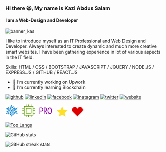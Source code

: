 ### Hi there 😃, My name is Kazi Abdus Salam
#### I am  a Web-Design and Developer

![banner_kas](https://github.com/kazi-salam/kazi-salam/assets/139726170/a986e1cc-7e95-44d4-8f5a-49f93df8ef02)

I like to introduce myself as an IT Professional and Web Design and Developer.
Always interested to create dynamic and much more creative smart websites.
I have been gathering experience in lot of various aspects in the IT field.

Skills: HTML / CSS  / BOOTSTRAP / JAVASCRIPT / JQUERY / NODE.JS / EXPRESS.JS / GITHUB / REACT.JS

- 🔭 I’m currently working on Upwork 
- 🌱 I’m currently learning Blockchain 


[<img src='https://cdn.jsdelivr.net/npm/simple-icons@3.0.1/icons/github.svg' alt='github' height='40'>](https://github.com/kazi-salam)  [<img src='https://cdn.jsdelivr.net/npm/simple-icons@3.0.1/icons/linkedin.svg' alt='linkedin' height='40'>](https://www.linkedin.com/in/kazi-abdus-salam/)  [<img src='https://cdn.jsdelivr.net/npm/simple-icons@3.0.1/icons/facebook.svg' alt='facebook' height='40'>](https://www.facebook.com/kazi.salam.3)  [<img src='https://cdn.jsdelivr.net/npm/simple-icons@3.0.1/icons/instagram.svg' alt='instagram' height='40'>](https://www.instagram.com/kazi.salam.3/)  [<img src='https://cdn.jsdelivr.net/npm/simple-icons@3.0.1/icons/twitter.svg' alt='twitter' height='40'>](https://twitter.com/@salamrajoir)  [<img src='https://cdn.jsdelivr.net/npm/simple-icons@3.0.1/icons/icloud.svg' alt='website' height='40'>](https://webtechdbd.com/)  

<a href='https://archiveprogram.github.com/'><img src='https://raw.githubusercontent.com/acervenky/animated-github-badges/master/assets/acbadge.gif' width='40' height='40'></a> <a href='https://docs.github.com/en/developers'><img src='https://raw.githubusercontent.com/acervenky/animated-github-badges/master/assets/devbadge.gif' width='40' height='40'></a> <a href='https://github.com/pricing'><img src='https://raw.githubusercontent.com/acervenky/animated-github-badges/master/assets/pro.gif' width='40' height='40'></a> <a href='https://stars.github.com/'><img src='https://raw.githubusercontent.com/acervenky/animated-github-badges/master/assets/starbadge.gif' width='35' height='35'></a> <a href='https://docs.github.com/en/github/supporting-the-open-source-community-with-github-sponsors'><img src='https://raw.githubusercontent.com/acervenky/animated-github-badges/master/assets/sponsorbadge.gif' width='35' height='35'></a> 

[![Top Langs](https://github-readme-stats.vercel.app/api/top-langs/?username=kazi-salam)](https://github.com/anuraghazra/github-readme-stats)

![GitHub stats](https://github-readme-stats.vercel.app/api?username=kazi-salam&show_icons=true)  

![GitHub streak stats](https://streak-stats.demolab.com/?user=kazi-salam)  

